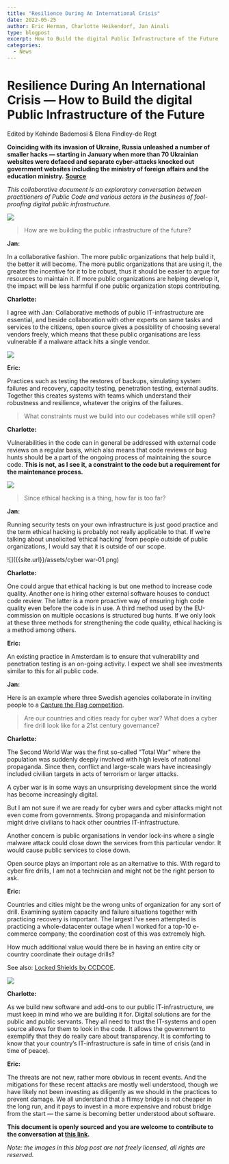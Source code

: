 ```yaml
---
title: "Resilience During An International Crisis"
date: 2022-05-25
author: Eric Herman, Charlotte Heikendorf, Jan Ainali
type: blogpost
excerpt: How to Build the digital Public Infrastructure of the Future
categories:
  - News
---
```


# Resilience During An International Crisis — How to Build the digital Public Infrastructure of the Future

Edited by Kehinde Bademosi & Elena Findley-de Regt

**Coinciding with its invasion of Ukraine, Russia unleashed a number of smaller hacks — starting in January when more than 70 Ukrainian websites were defaced and separate cyber-attacks knocked out government websites including the ministry of foreign affairs and the education ministry.**
**[Source](https://www.theguardian.com/technology/2022/mar/09/catastrophic-cyber-war-ukraine-russia-hasnt-happened-yet-experts-say)**

*This collaborative document is an exploratory conversation between practitioners of Public Code and various actors in the business of fool-proofing digital public infrastructure.*

![]({{site.url}}/assets/resilience-cover-pc-02.png)

> How are we building the public infrastructure of the future?

**Jan:**

In a collaborative fashion.
The more public organizations that help build it, the better it will become.
The more public organizations that are using it, the greater the incentive for it to be robust, thus it should be easier to argue for resources to maintain it.
If more public organizations are helping develop it, the impact will be less harmful if one public organization stops contributing.

**Charlotte:**

I agree with Jan: Collaborative methods of public IT-infrastructure are essential, and beside collaboration with other experts on same tasks and services to the citizens, open source gives a possibility of choosing several vendors freely, which means that these public organisations are less vulnerable if a malware attack hits a single vendor.

![]({{site.url}}/assets/if-more-public-orgs.png)

**Eric:**

Practices such as testing the restores of backups, simulating system failures and recovery, capacity testing, penetration testing, external audits.
Together this creates systems with teams which understand their robustness and resilience, whatever the origins of the failures.

> What constraints must we build into our codebases while still open?

**Charlotte:**

Vulnerabilities in the code can in general be addressed with external code reviews on a regular basis, which also means that code reviews or bug hunts should be a part of the ongoing process of maintaining the source code.
**This is not, as I see it, a constraint to the code but a requirement for the maintenance process.**

![]({{site.url}}/assets/bug-hunt-01.png)

> Since ethical hacking is a thing, how far is too far?

**Jan:**

Running security tests on your own infrastructure is just good practice and the term ethical hacking is probably not really applicable to that.
If we’re talking about unsolicited ‘ethical hacking’ from people outside of public organizations, I would say that it is outside of our scope.

![]({{site.url}}/assets/cyber war-01.png)

**Charlotte:**

One could argue that ethical hacking is but one method to increase code quality.
Another one is hiring other external software houses to conduct code review.
The latter is a more proactive way of ensuring high code quality even before the code is in use.
A third method used by the EU-commission on multiple occasions is structured bug hunts.
If we only look at these three methods for strengthening the code quality, ethical hacking is a method among others.

**Eric:**

An existing practice in Amsterdam is to ensure that vulnerability and penetration testing is an on-going activity.
I expect we shall see investments similar to this for all public code.

**Jan:**

Here is an example where three Swedish agencies collaborate in inviting people to a [Capture the Flag competition](https://web.archive.org/web/20220523114615/https://undutmaning.se/).

> Are our countries and cities ready for cyber war? What does a cyber fire drill look like for a 21st century governance?

**Charlotte:**

The Second World War was the first so-called “Total War” where the population was suddenly deeply involved with high levels of national propaganda.
Since then, conflict and large-scale wars have increasingly included civilian targets in acts of terrorism or larger attacks.

A cyber war is in some ways an unsurprising development since the world has become increasingly digital.

But I am not sure if we are ready for cyber wars and cyber attacks might not even come from governments.
Strong propaganda and misinformation might drive civilians to hack other countries IT-infrastructure.

Another concern is public organisations in vendor lock-ins where a single malware attack could close down the services from this particular vendor.
It would cause public services to close down.

Open source plays an important role as an alternative to this.
With regard to cyber fire drills, I am not a technician and might not be the right person to ask.

**Eric:**

Countries and cities might be the wrong units of organization for any sort of drill.
Examining system capacity and failure situations together with practicing recovery is important.
The largest I’ve seen attempted is practicing a whole-datacenter outage when I worked for a top-10 e-commerce company; the coordination cost of this was extremely high.

How much additional value would there be in having an entire city or country coordinate their outage drills?

See also: [Locked Shields by CCDCOE](https://ccdcoe.org/exercises/locked-shields/).

![]({{site.url}}/assets/practice-in-amsterdam.png)

**Charlotte:**

As we build new software and add-ons to our public IT-infrastructure, we must keep in mind who we are building it for.
Digital solutions are for the public and public servants.
They all need to trust the IT-systems and open source allows for them to look in the code.
It allows the government to exemplify that they do really care about transparency.
It is comforting to know that your country’s IT-infrastructure is safe in time of crisis (and in time of peace).

**Eric:**

The threats are not new, rather more obvious in recent events.
And the mitigations for these recent attacks are mostly well understood, though we have likely not been investing as diligently as we should in the practices to prevent damage.
We all understand that a flimsy bridge is not cheaper in the long run, and it pays to invest in a more expensive and robust bridge from the start — the same is becoming better understood about software.

**This document is openly sourced and you are welcome to contribute to the conversation at [this link](https://hackmd.io/@OGenJ3Z2QMSntdXk1ayvuA/PublicCodeandCrisis/edit).**

*Note: the images in this blog post are not freely licensed, all rights are reserved.*
